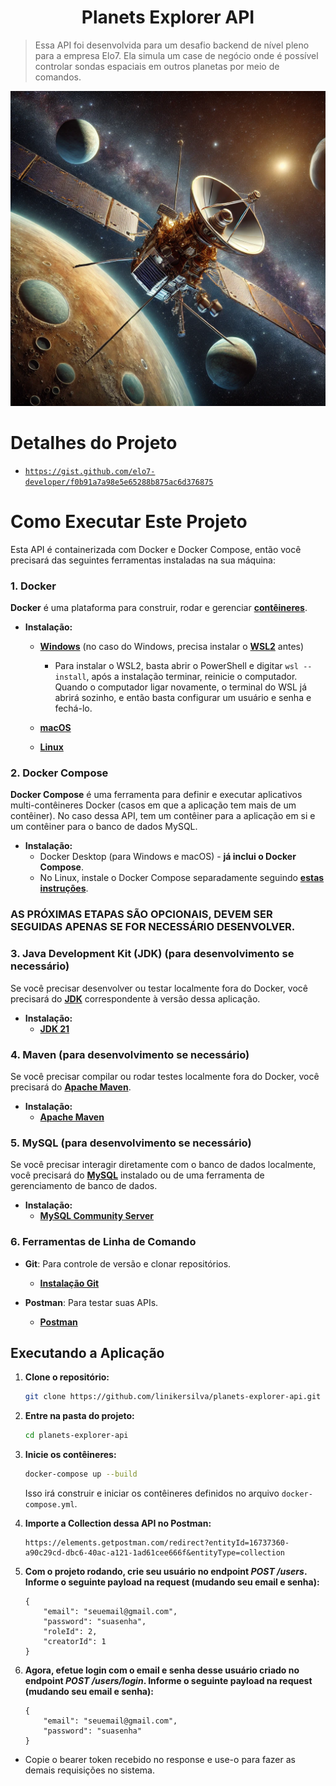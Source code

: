 <h1 align="center">Planets Explorer API</h1>

> Essa API foi desenvolvida para um desafio backend de nível pleno para a empresa Elo7. Ela simula um case de negócio onde é possível controlar sondas espaciais em outros planetas por meio de comandos.

![img.png](img.png)

# Detalhes do Projeto
* <a href="https://gist.github.com/elo7-developer/f0b91a7a98e5e65288b875ac6d376875">`https://gist.github.com/elo7-developer/f0b91a7a98e5e65288b875ac6d376875`</a>
####

# Como Executar Este Projeto

Esta API é containerizada com Docker e Docker Compose, então você precisará das seguintes ferramentas instaladas na sua máquina:

### 1. Docker

**Docker** é uma plataforma para construir, rodar e gerenciar **<a href="https://cloud.google.com/learn/what-are-containers?hl=pt-BR">contêineres</a>**.

- **Instalação:**
  - **[Windows](https://docs.docker.com/desktop/install/windows-install/)** (no caso do Windows, precisa instalar o **<a href="https://learn.microsoft.com/pt-br/windows/wsl/about">WSL2</a>** antes)

    - Para instalar o WSL2, basta abrir o PowerShell e digitar `wsl --install`, após a instalação terminar, reinicie o computador. Quando o computador ligar novamente, o terminal do WSL já abrirá sozinho, e então basta configurar um usuário e senha e fechá-lo.
  - **[macOS](https://docs.docker.com/desktop/install/mac-install/)**
  - **[Linux](https://docs.docker.com/engine/install/)**

### 2. Docker Compose

**Docker Compose** é uma ferramenta para definir e executar aplicativos multi-contêineres Docker (casos em que a aplicação tem mais de um contêiner). No caso dessa API, tem um contêiner para a aplicação em si e um contêiner para o banco de dados MySQL.

- **Instalação:**
  - Docker Desktop (para Windows e macOS) - **já inclui o Docker Compose**.
  - No Linux, instale o Docker Compose separadamente seguindo **[estas instruções](https://docs.docker.com/compose/install/)**.


### AS PRÓXIMAS ETAPAS SÃO OPCIONAIS, DEVEM SER SEGUIDAS APENAS SE FOR NECESSÁRIO DESENVOLVER.

### 3. Java Development Kit (JDK) (para desenvolvimento se necessário)

Se você precisar desenvolver ou testar localmente fora do Docker, você precisará do **<a href="https://www.devmedia.com.br/introducao-ao-java-jdk/28896">JDK</a>** correspondente à versão dessa aplicação.

- **Instalação:**
  - **[JDK 21](https://www.oracle.com/java/technologies/downloads/?er=221886#jdk21-windows)**

### 4. Maven (para desenvolvimento se necessário)

Se você precisar compilar ou rodar testes localmente fora do Docker, você precisará do **<a href="https://www.devmedia.com.br/introducao-ao-maven/25128">Apache Maven</a>**.

- **Instalação:**
  - **[Apache Maven](https://maven.apache.org/install.html)**

### 5. MySQL (para desenvolvimento se necessário)

Se você precisar interagir diretamente com o banco de dados localmente, você precisará do **<a href="https://www.oracle.com/br/mysql/what-is-mysql/">MySQL</a>** instalado ou de uma ferramenta de gerenciamento de banco de dados.

- **Instalação:**
  - **[MySQL Community Server](https://dev.mysql.com/downloads/mysql/)**

### 6. Ferramentas de Linha de Comando

- **Git**: Para controle de versão e clonar repositórios.
  - **[Instalação Git](https://git-scm.com/book/en/v2/Getting-Started-Installing-Git)**

- **Postman**: Para testar suas APIs.
  - **[Postman](https://www.postman.com/downloads/)**

## Executando a Aplicação

1. **Clone o repositório:**

    ```bash
    git clone https://github.com/linikersilva/planets-explorer-api.git
    ```

2. **Entre na pasta do projeto:**

    ```bash
    cd planets-explorer-api
    ```

3. **Inicie os contêineres:**

    ```bash
    docker-compose up --build
    ```

   Isso irá construir e iniciar os contêineres definidos no arquivo `docker-compose.yml`.


4. **Importe a Collection dessa API no Postman:**
  
       https://elements.getpostman.com/redirect?entityId=16737360-a90c29cd-dbc6-40ac-a121-1ad61cee666f&entityType=collection

5. **Com o projeto rodando, crie seu usuário no endpoint **_POST /users_**.  Informe o seguinte payload na request (mudando seu email e senha):**

       { 
           "email": "seuemail@gmail.com",
           "password": "suasenha",
           "roleId": 2,
           "creatorId": 1
       }

6. **Agora, efetue login com o email e senha desse usuário criado no endpoint **_POST /users/login_**. Informe o seguinte payload na request (mudando seu email e senha):**

       {
           "email": "seuemail@gmail.com",
           "password": "suasenha"
       }
* Copie o bearer token recebido no response e use-o para fazer as demais requisições no sistema.


